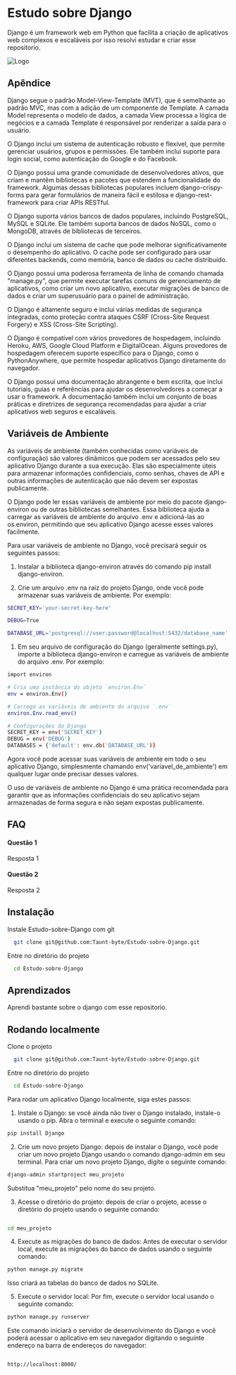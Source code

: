 
# Estudo sobre Django

Django é um framework web em Python que facilita a criação de aplicativos web complexos e escaláveis por isso resolvi estudar e criar esse repositorio.


![Logo](https://static.djangoproject.com/img/logos/django-logo-negative.1d528e2cb5fb.png)


## Apêndice

Django segue o padrão Model-View-Template (MVT), que é semelhante ao padrão MVC, mas com a adição de um componente de Template. A camada Model representa o modelo de dados, a camada View processa a lógica de negócios e a camada Template é responsável por renderizar a saída para o usuário.

O Django inclui um sistema de autenticação robusto e flexível, que permite gerenciar usuários, grupos e permissões. Ele também inclui suporte para login social, como autenticação do Google e do Facebook.

O Django possui uma grande comunidade de desenvolvedores ativos, que criam e mantêm bibliotecas e pacotes que estendem a funcionalidade do framework. Algumas dessas bibliotecas populares incluem django-crispy-forms para gerar formulários de maneira fácil e estilosa e django-rest-framework para criar APIs RESTful.

O Django suporta vários bancos de dados populares, incluindo PostgreSQL, MySQL e SQLite. Ele também suporta bancos de dados NoSQL, como o MongoDB, através de bibliotecas de terceiros.

O Django inclui um sistema de cache que pode melhorar significativamente o desempenho do aplicativo. O cache pode ser configurado para usar diferentes backends, como memória, banco de dados ou cache distribuído.

O Django possui uma poderosa ferramenta de linha de comando chamada "manage.py", que permite executar tarefas comuns de gerenciamento de aplicativos, como criar um novo aplicativo, executar migrações de banco de dados e criar um superusuário para o painel de administração.

O Django é altamente seguro e inclui várias medidas de segurança integradas, como proteção contra ataques CSRF (Cross-Site Request Forgery) e XSS (Cross-Site Scripting).

O Django é compatível com vários provedores de hospedagem, incluindo Heroku, AWS, Google Cloud Platform e DigitalOcean. Alguns provedores de hospedagem oferecem suporte específico para o Django, como o PythonAnywhere, que permite hospedar aplicativos Django diretamente do navegador.

O Django possui uma documentação abrangente e bem escrita, que inclui tutoriais, guias e referências para ajudar os desenvolvedores a começar a usar o framework. A documentação também inclui um conjunto de boas práticas e diretrizes de segurança recomendadas para ajudar a criar aplicativos web seguros e escaláveis.


## Variáveis de Ambiente

As variáveis de ambiente (também conhecidas como variáveis de configuração) são valores dinâmicos que podem ser acessados pelo seu aplicativo Django durante a sua execução. Elas são especialmente úteis para armazenar informações confidenciais, como senhas, chaves de API e outras informações de autenticação que não devem ser expostas publicamente.

O Django pode ler essas variáveis de ambiente por meio do pacote django-environ ou de outras bibliotecas semelhantes. Essa biblioteca ajuda a carregar as variáveis de ambiente do arquivo .env e adicioná-las ao os.environ, permitindo que seu aplicativo Django acesse esses valores facilmente.

Para usar variáveis de ambiente no Django, você precisará seguir os seguintes passos:

1) Instalar a biblioteca django-environ através do comando pip install django-environ.

2) Crie um arquivo .env na raiz do projeto Django, onde você pode armazenar suas variáveis de ambiente. Por exemplo:

```bash
SECRET_KEY='your-secret-key-here'

DEBUG=True

DATABASE_URL='postgresql://user:password@localhost:5432/database_name'

```
1) Em seu arquivo de configuração do Django (geralmente settings.py), importe a biblioteca django-environ e carregue as variáveis de ambiente do arquivo .env. Por exemplo:

```bash
import environ

# Cria uma instância do objeto `environ.Env`
env = environ.Env()

# Carrega as variáveis de ambiente do arquivo `.env`
environ.Env.read_env()

# Configurações do Django
SECRET_KEY = env('SECRET_KEY')
DEBUG = env('DEBUG')
DATABASES = {'default': env.db('DATABASE_URL')}
```
Agora você pode acessar suas variáveis de ambiente em todo o seu aplicativo Django, simplesmente chamando env('variavel_de_ambiente') em qualquer lugar onde precisar desses valores.

O uso de variáveis de ambiente no Django é uma prática recomendada para garantir que as informações confidenciais do seu aplicativo sejam armazenadas de forma segura e não sejam expostas publicamente.
## FAQ

#### Questão 1

Resposta 1

#### Questão 2

Resposta 2


## Instalação

Instale Estudo-sobre-Django com git

```bash
  git clone git@github.com:Taunt-byte/Estudo-sobre-Django.git
```

Entre no diretório do projeto

```bash
  cd Estudo-sobre-Django
```

    
## Aprendizados

Aprendi bastante sobre o django com esse repositorio.


## Rodando localmente

Clone o projeto

```bash
  git clone git@github.com:Taunt-byte/Estudo-sobre-Django.git
```

Entre no diretório do projeto

```bash
  cd Estudo-sobre-Django
```

Para rodar um aplicativo Django localmente, siga estes passos:

1) Instale o Django: se você ainda não tiver o Django instalado, instale-o usando o pip. Abra o terminal e execute o seguinte comando:

```bash
pip install Django
```

2) Crie um novo projeto Django: depois de instalar o Django, você pode criar um novo projeto Django usando o comando django-admin em seu terminal. Para criar um novo projeto Django, digite o seguinte comando:

```bash
django-admin startproject meu_projeto
```

Substitua "meu_projeto" pelo nome do seu projeto.

3) Acesse o diretório do projeto: depois de criar o projeto, acesse o diretório do projeto usando o seguinte comando:

```bash

cd meu_projeto
```
4) Execute as migrações do banco de dados: Antes de executar o servidor local, execute as migrações do banco de dados usando o seguinte comando:

```bash
python manage.py migrate
```

Isso criará as tabelas do banco de dados no SQLite.

5) Execute o servidor local: Por fim, execute o servidor local usando o seguinte comando:

```bash
python manage.py runserver
```

Este comando iniciará o servidor de desenvolvimento do Django e você poderá acessar o aplicativo em seu navegador digitando o seguinte endereço na barra de endereços do navegador:

```bash

http://localhost:8000/
```
